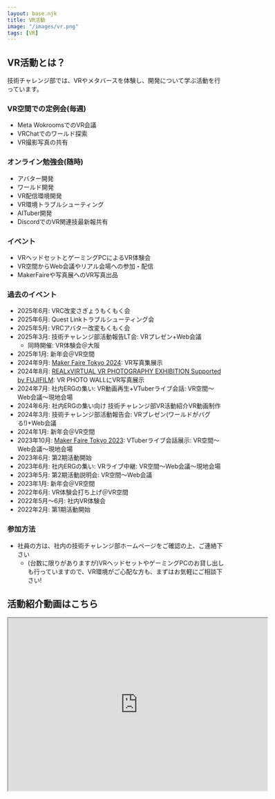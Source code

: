 ```yaml
---
layout: base.njk
title: VR活動
image: "/images/vr.png"
tags: [VR]
---
```


## VR活動とは？

技術チャレンジ部では、VRやメタバースを体験し、開発について学ぶ活動を行っています。

### VR空間での定例会(毎週)

- Meta WokroomsでのVR会議
- VRChatでのワールド探索
- VR撮影写真の共有

### オンライン勉強会(随時)

- アバター開発
- ワールド開発
- VR配信環境開発
- VR環境トラブルシューティング
- AITuber開発
- DiscordでのVR関連技最新報共有

### イベント

- VRヘッドセットとゲーミングPCによるVR体験会
- VR空間からWeb会議やリアル会場への参加・配信
- MakerFaireや写真展へのVR写真出品

### 過去のイベント

- 2025年6月: VRC改変さぎょうもくもく会
- 2025年6月: Quest Linkトラブルシューティング会
- 2025年5月: VRCアバター改変もくもく会
- 2025年3月: 技術チャレンジ部活動報告LT会: VRプレゼン+Web会議
    - 同時開催: VR体験会＠大阪
- 2025年1月: 新年会＠VR空間
- 2024年9月: [Maker Faire Tokyo 2024](https://makezine.jp/event/mft2024/): VR写真集展示
- 2024年8月: [REALxVIRTUAL VR PHOTOGRAPHY EXHIBITION Supported by FUJIFILM](https://wps-jp.fujifilm.com/20240809_vr_photographers/): VR PHOTO WALLにVR写真展示
- 2024年7月: 社内ERGの集い: VR動画再生+VTuberライブ会話: VR空間〜Web会議〜現地会場
- 2024年6月: 社内ERGの集い向け 技術チャレンジ部VR活動紹介VR動画制作
- 2024年3月: 技術チャレンジ部活動報告会: VRプレゼン(ワールドがバグる!)+Web会議
- 2024年1月: 新年会＠VR空間
- 2023年10月: [Maker Faire Tokyo 2023](https://makezine.jp/event/mft2023/): VTuberライブ会話展示: VR空間〜Web会議〜現地会場
- 2023年6月: 第2期活動開始
- 2023年6月: 社内ERGの集い: VRライブ中継: VR空間〜Web会議〜現地会場
- 2023年5月: 第2期活動説明会: VR空間〜Web会議
- 2023年1月: 新年会＠VR空間
- 2022年6月: VR体験会打ち上げ＠VR空間
- 2022年5月〜6月: 社内VR体験会
- 2022年2月: 第1期活動開始

### 参加方法

- 社員の方は、社内の技術チャレンジ部ホームページをご確認の上、ご連絡下さい
    - (台数に限りがありますが)VRヘッドセットやゲーミングPCのお貸し出しも行っていますので、VR環境がご心配な方も、まずはお気軽にご相談下さい!

## 活動紹介動画はこちら

<div>
<iframe width="600" height="400" src="https://www.youtube.com/embed/88OCrMBTqK4?si=VNXAom83NpADfaLj"></iframe>
</div>